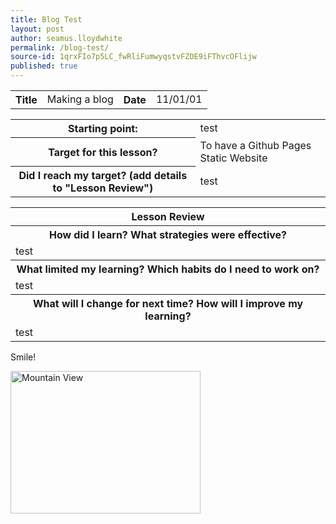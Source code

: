 ```yaml
---
title: Blog Test
layout: post
author: seamus.lloydwhite
permalink: /blog-test/
source-id: 1qrxFIo7p5LC_fwRliFumwyqstvFZOE9iFThvcOFlijw
published: true
---
```

<table>
  <tr>
    <th>Title</th>
    <td>Making a blog</td>
    <th>Date</th>
    <td>11/01/01</td>
  </tr>
</table>


<table>
  <tr>
    <th>Starting point:</th>
    <td>test</td>
  </tr>
  <tr>
    <th>Target for this lesson?</th>
    <td>To have a Github Pages Static Website</td>
  </tr>
  <tr>
    <th>Did I reach my target? 
(add details to "Lesson Review")</th>
    <td> test</td>
  </tr>
</table>


<table>
  <tr>
    <th>Lesson Review</th>
  </tr>
  <tr>
    <th>How did I learn? What strategies were effective? </th>
  </tr>
  <tr>
    <td>test</td>
  </tr>
  <tr>
    <th>What limited my learning? Which habits do I need to work on? </th>
  </tr>
  <tr>
    <td>test</td>
  </tr>
  <tr>
    <th>What will I change for next time? How will I improve my learning?</th>
  </tr>
  <tr>
    <td>test</td>
  </tr>
</table>

Smile!
<html>
<body>

<img src="https://upload.wikimedia.org/wikipedia/commons/thumb/8/85/Smiley.svg/220px-Smiley.svg.png" alt="Mountain View" style="width:304px;height:228px;">

</body>
</html>
